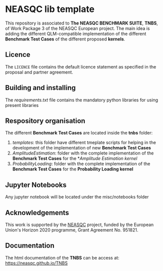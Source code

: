 # NEASQC lib template

This repository is associated to **The NEASQC BENCHMARK SUITE**, **TNBS**, of Work Package 3 of the NEASQC European project. The main idea is adding the different QLM-compatible implementation of the different **Benchmark Test Cases** of the different proposed **kernels**.

## Licence

The `LICENCE` file contains the default licence statement as specified in the proposal and partner agreement.

## Building and installing

The *requirements.txt* file contains the mandatory python libraries for using present libraries

## Respository organisation

The different **Benchmark Test Cases** are located inside the **tnbs** folder:

1. *templates*: this folder have different tmeplate scripts for helping in the development of the implementation of new **Benchmark Test Cases**
2. *AmplitudeEstimation*: folder with the complete implementation of the **Benchmark Test Cases** for the **Amplitude Estimation kernel*
3. *ProbabilityLoading*: folder with the complete implementation of the **Benchmark Test Cases** for the **Probability Loading kernel**

## Jupyter Notebooks
Any jupyter notebook will be located under the misc/notebooks folder


## Acknowledgements

This work is supported by the [NEASQC](https://cordis.europa.eu/project/id/951821) project, funded by the European Union's Horizon 2020 programme, Grant Agreement No. 951821.

## Documentation

The html documentation of the **TNBS**  can be access at: https://neasqc.github.io/TNBS
